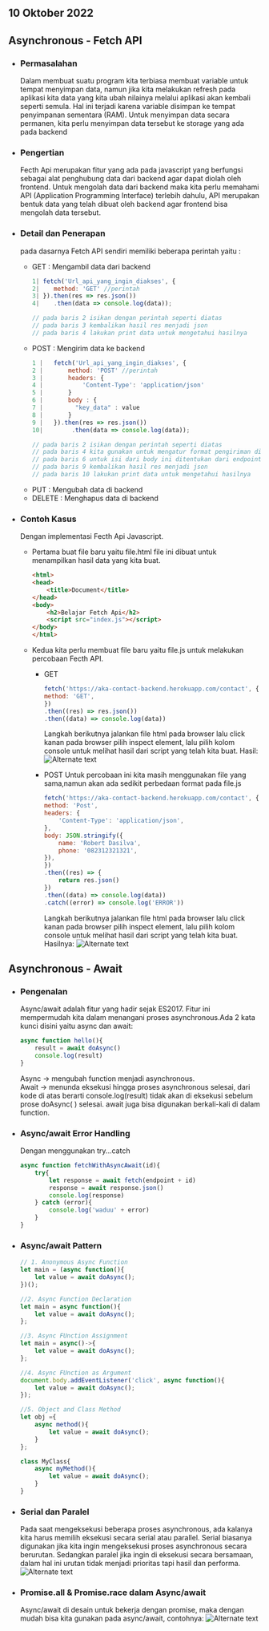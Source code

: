 ## 10 Oktober 2022
## Asynchronous - Fetch API

- ### Permasalahan
    Dalam membuat suatu program kita terbiasa membuat variable untuk tempat menyimpan data, namun jika kita melakukan refresh pada aplikasi kita data yang kita ubah nilainya melalui aplikasi akan kembali seperti semula. Hal ini terjadi karena variable disimpan ke tempat penyimpanan sementara (RAM). Untuk menyimpan data secara permanen, kita perlu menyimpan data tersebut ke storage yang ada pada backend

- ### Pengertian
    Fecth Api merupakan fitur yang ada pada javascript yang berfungsi sebagai alat penghubung data dari backend agar dapat diolah oleh frontend. Untuk mengolah data dari backend maka kita perlu memahami API (Application Programming Interface) terlebih dahulu, API merupakan bentuk data yang telah dibuat oleh backend agar frontend bisa mengolah data tersebut.

- ### Detail dan Penerapan
    pada dasarnya Fetch API sendiri memiliki beberapa perintah yaitu :

    - GET : Mengambil data dari backend
        ```js
        1| fetch('Url_api_yang_ingin_diakses', {
        2|    method: 'GET' //perintah
        3| }).then(res => res.json())
        4|    .then(data => console.log(data));

        // pada baris 2 isikan dengan perintah seperti diatas
        // pada baris 3 kembalikan hasil res menjadi json
        // pada baris 4 lakukan print data untuk mengetahui hasilnya
        ```
    - POST : Mengirim data ke backend
        ```js
        1 |   fetch('Url_api_yang_ingin_diakses', {
        2 |       method: 'POST' //perintah
        3 |       headers: {
        4 |           'Content-Type': 'application/json'
        5 |       }
        6 |       body : {
        7 |         "key_data" : value
        8 |       }
        9 |   }).then(res => res.json())
        10|        .then(data => console.log(data));

        // pada baris 2 isikan dengan perintah seperti diatas
        // pada baris 4 kita gunakan untuk mengatur format pengiriman disini kita menggunakan json
        // pada baris 6 untuk isi dari body ini ditentukan dari endpoint yang telah dibuat
        // pada baris 9 kembalikan hasil res menjadi json
        // pada baris 10 lakukan print data untuk mengetahui hasilnya
        ```
    - PUT : Mengubah data di backend
    - DELETE : Menghapus data di backend

- ### Contoh Kasus
    Dengan implementasi Fecth Api Javascript.
    + Pertama buat file baru yaitu file.html file ini dibuat untuk menampilkan hasil data yang kita buat.
        ```html
        <html>
        <head>
            <title>Document</title>
        </head>
        <body>
            <h2>Belajar Fetch Api</h2>
            <script src="index.js"></script>
        </body>
        </html>
        ```

    + Kedua kita perlu membuat file baru yaitu file.js untuk melakukan percobaan Fecth API.
        - GET
            ```js
            fetch('https://aka-contact-backend.herokuapp.com/contact', {
            method: 'GET',
            })
            .then((res) => res.json())
            .then((data) => console.log(data))
            ```
            Langkah berikutnya jalankan file html pada browser lalu click kanan pada browser pilih inspect element, lalu pilih kolom console untuk melihat hasil dari script yang telah kita buat. Hasil:
            ![Alternate text](user-image.png)
        - POST
            Untuk percobaan ini kita masih menggunakan file yang sama,namun akan ada sedikit perbedaan format pada file.js

            ```js
            fetch('https://aka-contact-backend.herokuapp.com/contact', {
            method: 'Post',
            headers: {
                'Content-Type': 'application/json',
            },
            body: JSON.stringify({
                name: 'Robert Dasilva',
                phone: '082312321321',
            }),
            })
            .then((res) => {
                return res.json()
            })
            .then((data) => console.log(data))
            .catch((error) => console.log('ERROR'))
            ```

            Langkah berikutnya jalankan file html pada browser lalu click kanan pada browser pilih inspect element, lalu pilih kolom console untuk melihat hasil dari script yang telah kita buat. Hasilnya:
            ![Alternate text](user-image1.png)



## Asynchronous - Await

- ### Pengenalan
    Async/await adalah fitur yang hadir sejak ES2017. Fitur ini mempermudah kita dalam menangani proses asynchronous.Ada 2 kata kunci disini yaitu async dan await:
    ```js
    async function hello(){
        result = await doAsync()
        console.log(result)
    }
    ```
    Async → mengubah function menjadi asynchronous.<br>
    Await → menunda eksekusi hingga proses asynchronous selesai, dari kode di atas berarti console.log(result) tidak akan di eksekusi sebelum prose doAsync( ) selesai. await juga bisa digunakan berkali-kali di dalam function.

- ### Async/await Error Handling
    Dengan menggunakan try...catch
    ```js
    async function fetchWithAsyncAwait(id){
        try{
            let response = await fetch(endpoint + id)
            response = await response.json()
            console.log(response)
        } catch (error){
            console.log('waduu' + error)
        }
    }
    ```

- ### Async/await Pattern
    ```js
    // 1. Anonymous Async Function
    let main = (async function(){
        let value = await doAsync();
    })();

    //2. Async Function Declaration
    let main = async function(){
        let value = await doAsync();
    };

    //3. Async FUnction Assignment
    let main = async()->{
        let value = await doAsync();
    };

    //4. Async FUnction as Argument
    document.body.addEventListener('click', async function(){
        let value = await doAsync();
    });
    
    //5. Object and Class Method
    let obj ={
        async method(){
            let value = await doAsync();
        }
    };

    class MyClass{
        async myMethod(){
            let value = await doAsync();
        }
    }
    ```

- ### Serial dan Paralel
    Pada saat mengeksekusi beberapa proses asynchronous, ada kalanya kita harus memilih eksekusi secara serial atau parallel. Serial biasanya digunakan jika kita ingin mengeksekusi proses asynchronous secara berurutan. Sedangkan paralel jika ingin di eksekusi secara bersamaan, dalam hal ini urutan tidak menjadi prioritas tapi hasil dan performa.<br>
    ![Alternate text](Serial.png)

- ### Promise.all & Promise.race dalam Async/await
    Async/await di desain untuk bekerja dengan promise, maka dengan mudah bisa kita gunakan pada async/await, contohnya:
    ![Alternate text](promiseAsync.png)